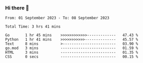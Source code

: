 ### Hi there 👋

<!--
**zhumeme/zhumeme** is a ✨ _special_ ✨ repository because its `README.md` (this file) appears on your GitHub profile.

Here are some ideas to get you started:

- 🔭 I’m currently working on ...
- 🌱 I’m currently learning ...
- 👯 I’m looking to collaborate on ...
- 🤔 I’m looking for help with ...
- 💬 Ask me about ...
- 📫 How to reach me: ...
- 😄 Pronouns: ...
- ⚡ Fun fact: ...
-->

<!--START_SECTION:waka-->

```all_time
From: 01 September 2023 - To: 08 September 2023

Total Time: 3 hrs 41 mins

Go       1 hr 45 mins    >>>>>>>>>>>>-------------   47.43 %
Python   1 hr 41 mins    >>>>>>>>>>>--------------   45.57 %
Text     8 mins          >------------------------   03.90 %
go.mod   3 mins          -------------------------   01.59 %
HTML     3 mins          -------------------------   01.35 %
CSS      0 secs          -------------------------   00.15 %
```

<!--END_SECTION:waka-->
